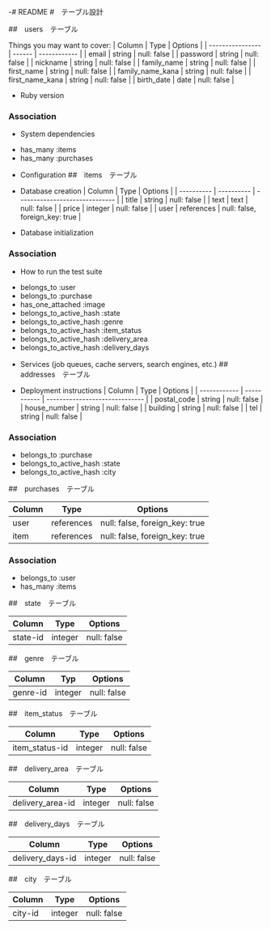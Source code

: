 -# README
#　テーブル設計

##　users　テーブル

Things you may want to cover:
| Column           | Type   | Options      |
| ---------------- | ------ | ------------ |
| email            | string | null: false  |
| password         | string | null: false  |
| nickname         | string | null: false  |
| family_name      | string | null: false  |
| first_name       | string | null: false  |
| family_name_kana | string | null: false  |
| first_name_kana  | string | null: false  |
| birth_date       | date   | null: false  |

* Ruby version
### Association

* System dependencies
- has_many :items
- has_many :purchases

* Configuration
##　items　テーブル

* Database creation
| Column     | Type       | Options                        |
| ---------- | ---------- | ------------------------------ |
| title      | string     | null: false                    |
| text       | text       | null: false                    |
| price      | integer    | null: false                    |
| user       | references | null: false, foreign_key: true |

* Database initialization
### Association

* How to run the test suite
- belongs_to :user
- belongs_to :purchase
- has_one_attached :image
- belongs_to_active_hash :state
- belongs_to_active_hash :genre
- belongs_to_active_hash :item_status
- belongs_to_active_hash :delivery_area
- belongs_to_active_hash :delivery_days

* Services (job queues, cache servers, search engines, etc.)
##　addresses　テーブル

* Deployment instructions
| Column       | Type        | Options                        |
| ------------ | ----------- | ------------------------------ |
| postal_code  | string      | null: false                    |
| house_number | string      | null: false                    |
| building     | string      | null: false                    |
| tel          | string      | null: false                    |

### Association

- belongs_to :purchase
- belongs_to_active_hash :state
- belongs_to_active_hash :city

##　purchases　テーブル

| Column       | Type       | Options                        |
| ------------ | ---------- | ------------------------------ |
| user         | references | null: false, foreign_key: true |
| item         | references | null: false, foreign_key: true |

### Association

- belongs_to :user
- has_many :items

##　state　テーブル

| Column       | Type    | Options     |
| ------------ | ------- | ----------- |
| state-id     | integer | null: false |

##　genre　テーブル

| Column       | Typ     | Options     |
| ------------ | ------- | ----------- |
| genre-id     | integer | null: false |

##　item_status　テーブル

| Column         | Type    | Options     |
| -------------- | ------- | ----------- |
| item_status-id | integer | null: false |

##　delivery_area　テーブル

| Column           | Type    | Options     |
| ---------------- | ------- | ----------- |
| delivery_area-id | integer | null: false |

##　delivery_days　テーブル

| Column           | Type    | Options     |
| ---------------- | ------- | ----------- |
| delivery_days-id | integer | null: false |

##　city　テーブル

| Column  | Type    | Options     |
| ------- | ------- | ----------- |
| city-id | integer | null: false |